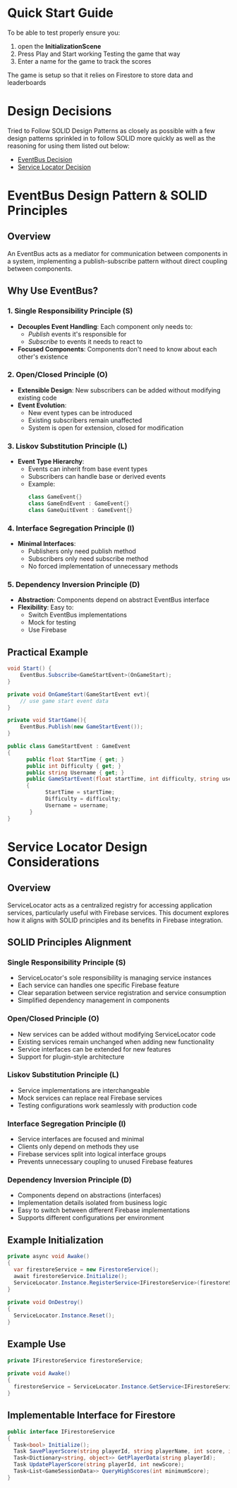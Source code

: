 # Quick Start Guide

To be able to test properly ensure you:
1. open the **InitializationScene**
2. Press Play and Start working Testing the game that way
3. Enter a name for the game to track the scores

The game is setup so that it relies on Firestore to store data and leaderboards


# Design Decisions

Tried to Follow SOLID Design Patterns as closely as possible with a few design patterns sprinkled in to follow SOLID more quickly as well as the reasoning for using them listed out below:

- [EventBus Decision](#eventbus-design-pattern-&-solid-principles)
- [Service Locator Decision](#service-locator-design-considerations)


# EventBus Design Pattern & SOLID Principles

## Overview
An EventBus acts as a mediator for communication between components in a system, implementing a publish-subscribe pattern without direct coupling between components.

## Why Use EventBus?

### 1. Single Responsibility Principle (S)
- **Decouples Event Handling**: Each component only needs to:
  - *Publish* events it's responsible for
  - *Subscribe* to events it needs to react to
- **Focused Components**: Components don't need to know about each other's existence

### 2. Open/Closed Principle (O)
- **Extensible Design**: New subscribers can be added without modifying existing code
- **Event Evolution**: 
  - New event types can be introduced
  - Existing subscribers remain unaffected
  - System is open for extension, closed for modification

### 3. Liskov Substitution Principle (L)
- **Event Type Hierarchy**: 
  - Events can inherit from base event types
  - Subscribers can handle base or derived events
  - Example:
    ```csharp
    class GameEvent{}
    class GameEndEvent : GameEvent{}
    class GameQuitEvent : GameEvent{}
    ```

### 4. Interface Segregation Principle (I)
- **Minimal Interfaces**: 
  - Publishers only need publish method
  - Subscribers only need subscribe method
  - No forced implementation of unnecessary methods

### 5. Dependency Inversion Principle (D)
- **Abstraction**: Components depend on abstract EventBus interface
- **Flexibility**: Easy to:
  - Switch EventBus implementations
  - Mock for testing
  - Use Firebase 

## Practical Example
```csharp
void Start() {
    EventBus.Subscribe<GameStartEvent>(OnGameStart);
}

private void OnGameStart(GameStartEvent evt){
	// use game start event data
}

private void StartGame(){
	EventBus.Publish(new GameStartEvent());
}

public class GameStartEvent : GameEvent  
{  
	  public float StartTime { get; }  
	  public int Difficulty { get; }  
	  public string Username { get; }  
	  public GameStartEvent(float startTime, int difficulty, string username)
	  {  
			StartTime = startTime;
			Difficulty = difficulty;
			Username = username;
	   }
}

```

# Service Locator Design Considerations
## Overview
ServiceLocator acts as a centralized registry for accessing application services, particularly useful with Firebase services. This document explores how it aligns with SOLID principles and its benefits in Firebase integration.

## SOLID Principles Alignment

### Single Responsibility Principle (S)
- ServiceLocator's sole responsibility is managing service instances
- Each service can handles one specific Firebase feature 
- Clear separation between service registration and service consumption
- Simplified dependency management in components

### Open/Closed Principle (O)
- New services can be added without modifying ServiceLocator code
- Existing services remain unchanged when adding new functionality
- Service interfaces can be extended for new features
- Support for plugin-style architecture

### Liskov Substitution Principle (L)
- Service implementations are interchangeable
- Mock services can replace real Firebase services
- Testing configurations work seamlessly with production code

### Interface Segregation Principle (I)
- Service interfaces are focused and minimal
- Clients only depend on methods they use
- Firebase services split into logical interface groups
- Prevents unnecessary coupling to unused Firebase features

### Dependency Inversion Principle (D)
- Components depend on abstractions (interfaces)
- Implementation details isolated from business logic
- Easy to switch between different Firebase implementations
- Supports different configurations per environment

## Example Initialization
```csharp
private async void Awake()  
{  
  var firestoreService = new FirestoreService();  
  await firestoreService.Initialize();  
  ServiceLocator.Instance.RegisterService<IFirestoreService>(firestoreService); 
}  
  
private void OnDestroy()  
{  
  ServiceLocator.Instance.Reset();  
}
```

## Example Use
```csharp
private IFirestoreService firestoreService; 
  
private void Awake()  
{  
  firestoreService = ServiceLocator.Instance.GetService<IFirestoreService>();  
}
```

## Implementable Interface for Firestore
```csharp
public interface IFirestoreService  
{  
  Task<bool> Initialize();  
  Task SavePlayerScore(string playerId, string playerName, int score, int difficulty);  
  Task<Dictionary<string, object>> GetPlayerData(string playerId);  
  Task UpdatePlayerScore(string playerId, int newScore);  
  Task<List<GameSessionData>> QueryHighScores(int minimumScore);  
}
```


